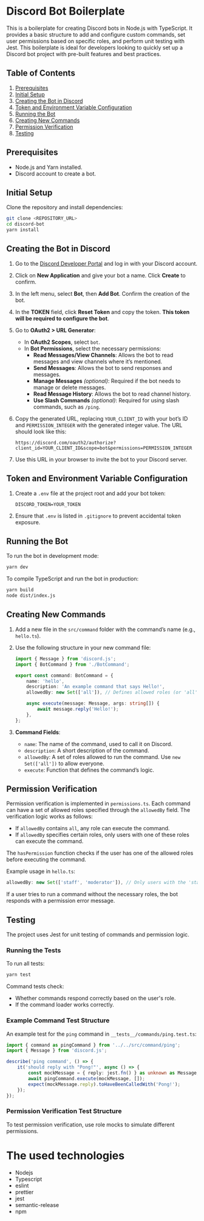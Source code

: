 
# Discord Bot Boilerplate

This is a boilerplate for creating Discord bots in Node.js with TypeScript. It provides a basic structure to add and configure custom commands, set user permissions based on specific roles, and perform unit testing with Jest. This boilerplate is ideal for developers looking to quickly set up a Discord bot project with pre-built features and best practices.

## Table of Contents

1. [Prerequisites](#prerequisites)
2. [Initial Setup](#initial-setup)
3. [Creating the Bot in Discord](#creating-the-bot-in-discord)
4. [Token and Environment Variable Configuration](#token-and-environment-variable-configuration)
5. [Running the Bot](#running-the-bot)
6. [Creating New Commands](#creating-new-commands)
7. [Permission Verification](#permission-verification)
8. [Testing](#testing)

## Prerequisites

- Node.js and Yarn installed.
- Discord account to create a bot.

## Initial Setup

Clone the repository and install dependencies:

```bash
git clone <REPOSITORY_URL>
cd discord-bot
yarn install
```

## Creating the Bot in Discord

1. Go to the [Discord Developer Portal](https://discord.com/developers/applications) and log in with your Discord account.
2. Click on **New Application** and give your bot a name. Click **Create** to confirm.
3. In the left menu, select **Bot**, then **Add Bot**. Confirm the creation of the bot.
4. In the **TOKEN** field, click **Reset Token** and copy the token. **This token will be required to configure the bot**.
5. Go to **OAuth2 > URL Generator**:
   - In **OAuth2 Scopes**, select `bot`.
   - In **Bot Permissions**, select the necessary permissions:
     - **Read Messages/View Channels**: Allows the bot to read messages and view channels where it’s mentioned.
     - **Send Messages**: Allows the bot to send responses and messages.
     - **Manage Messages** *(optional)*: Required if the bot needs to manage or delete messages.
     - **Read Message History**: Allows the bot to read channel history.
     - **Use Slash Commands** *(optional)*: Required for using slash commands, such as `/ping`.
6. Copy the generated URL, replacing `YOUR_CLIENT_ID` with your bot’s ID and `PERMISSION_INTEGER` with the generated integer value. The URL should look like this:

   ```plaintext
   https://discord.com/oauth2/authorize?client_id=YOUR_CLIENT_ID&scope=bot&permissions=PERMISSION_INTEGER
   ```

7. Use this URL in your browser to invite the bot to your Discord server.

## Token and Environment Variable Configuration

1. Create a `.env` file at the project root and add your bot token:

   ```plaintext
   DISCORD_TOKEN=YOUR_TOKEN
   ```

2. Ensure that `.env` is listed in `.gitignore` to prevent accidental token exposure.

## Running the Bot

To run the bot in development mode:

```bash
yarn dev
```

To compile TypeScript and run the bot in production:

```bash
yarn build
node dist/index.js
```

## Creating New Commands

1. Add a new file in the `src/command` folder with the command’s name (e.g., `hello.ts`).
2. Use the following structure in your new command file:

   ```typescript
   import { Message } from 'discord.js';
   import { BotCommand } from './BotCommand';

   export const command: BotCommand = {
       name: 'hello',
       description: 'An example command that says Hello!',
       allowedBy: new Set(['all']), // Defines allowed roles (or 'all' to allow everyone)

       async execute(message: Message, args: string[]) {
           await message.reply('Hello!');
       },
   };
   ```

3. **Command Fields**:
   - `name`: The name of the command, used to call it on Discord.
   - `description`: A short description of the command.
   - `allowedBy`: A set of roles allowed to run the command. Use `new Set(['all'])` to allow everyone.
   - `execute`: Function that defines the command’s logic.

## Permission Verification

Permission verification is implemented in `permissions.ts`. Each command can have a set of allowed roles specified through the `allowedBy` field. The verification logic works as follows:

- If `allowedBy` contains `all`, any role can execute the command.
- If `allowedBy` specifies certain roles, only users with one of these roles can execute the command.

The `hasPermission` function checks if the user has one of the allowed roles before executing the command.

Example usage in `hello.ts`:

```typescript
allowedBy: new Set(['staff', 'moderator']), // Only users with the 'staff' and 'moderator' roles can run this command
```

If a user tries to run a command without the necessary roles, the bot responds with a permission error message.

## Testing

The project uses Jest for unit testing of commands and permission logic.

### Running the Tests

To run all tests:

```bash
yarn test
```

Command tests check:
- Whether commands respond correctly based on the user's role.
- If the command loader works correctly.

### Example Command Test Structure

An example test for the `ping` command in `__tests__/commands/ping.test.ts`:

```typescript
import { command as pingCommand } from '../../src/command/ping';
import { Message } from 'discord.js';

describe('ping command', () => {
    it('should reply with "Pong!"', async () => {
        const mockMessage = { reply: jest.fn() } as unknown as Message;
        await pingCommand.execute(mockMessage, []);
        expect(mockMessage.reply).toHaveBeenCalledWith('Pong!');
    });
});
```

### Permission Verification Test Structure

To test permission verification, use role mocks to simulate different permissions.



# The used technologies
- Nodejs
- Typescript
- eslint
- prettier
- jest
- semantic-release
- npm
